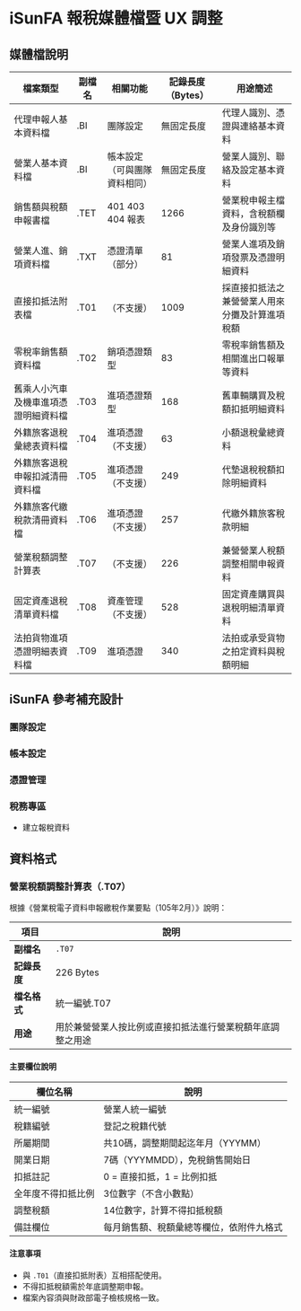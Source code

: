 # iSunFA 報稅媒體檔暨 UX 調整
## 媒體檔說明
| 檔案類型 | 副檔名 | 相關功能 | 記錄長度（Bytes） | 用途簡述 |
|---------|-------|---------|-----------------|--------|
| 代理申報人基本資料檔 | .BI | 團隊設定 | 無固定長度 | 代理人識別、憑證與連絡基本資料 |
| 營業人基本資料檔 | .BI | 帳本設定（可與團隊資料相同） | 無固定長度 | 營業人識別、聯絡及設定基本資料 |
| 銷售額與稅額申報書檔 | .TET | 401 403 404 報表 | 1266 | 營業稅申報主檔資料，含稅額欄及身份識別等 |
| 營業人進、銷項資料檔 | .TXT | 憑證清單（部分） | 81 | 營業人進項及銷項發票及憑證明細資料 |
| 直接扣抵法附表檔 | .T01 | （不支援） | 1009 | 採直接扣抵法之兼營營業人用來分攤及計算進項稅額 |
| 零稅率銷售額資料檔 | .T02 | 銷項憑證類型 | 83 | 零稅率銷售額及相關進出口報單等資料 |
| 舊乘人小汽車及機車進項憑證明細資料檔 | .T03 | 進項憑證類型 | 168 | 舊車輛購買及稅額扣抵明細資料 |
| 外籍旅客退稅彙總表資料檔 | .T04 | 進項憑證（不支援） | 63 | 小額退稅彙總資料 |
| 外籍旅客退稅申報扣減清冊資料檔 | .T05 | 進項憑證（不支援） | 249 | 代墊退稅稅額扣除明細資料 |
| 外籍旅客代繳稅款清冊資料檔 | .T06 | 進項憑證（不支援） | 257 | 代繳外籍旅客稅款明細 |
| 營業稅額調整計算表 | .T07 |（不支援）| 226 | 兼營營業人稅額調整相關申報資料 |
| 固定資產退稅清單資料檔 | .T08 | 資產管理（不支援） | 528 | 固定資產購買與退稅明細清單資料 |
| 法拍貨物進項憑證明細表資料檔 | .T09 | 進項憑證 | 340 | 法拍或承受貨物之拍定資料與稅額明細 |

## iSunFA 參考補充設計
### 團隊設定
### 帳本設定
### 憑證管理
### 稅務專區
- 建立報稅資料

## 資料格式
### 營業稅額調整計算表（.T07）

根據《營業稅電子資料申報繳稅作業要點（105年2月）》說明：

| 項目 | 說明 |
|------|------|
| **副檔名** | `.T07` |
| **記錄長度** | 226 Bytes |
| **檔名格式** | 統一編號.T07 |
| **用途** | 用於兼營營業人按比例或直接扣抵法進行營業稅額年底調整之用途 |

#### 主要欄位說明

| 欄位名稱 | 說明 |
|----------|------|
| 統一編號 | 營業人統一編號 |
| 稅籍編號 | 登記之稅籍代號 |
| 所屬期間 | 共10碼，調整期間起迄年月（YYYMM） |
| 開業日期 | 7碼（YYYMMDD），免稅銷售開始日 |
| 扣抵註記 | 0 = 直接扣抵，1 = 比例扣抵 |
| 全年度不得扣抵比例 | 3位數字（不含小數點） |
| 調整稅額 | 14位數字，計算不得扣抵稅額 |
| 備註欄位 | 每月銷售額、稅額彙總等欄位，依附件九格式 |

#### 注意事項

- 與 `.T01`（直接扣抵附表）互相搭配使用。
- 不得扣抵稅額需於年底調整期申報。
- 檔案內容須與財政部電子檢核規格一致。

